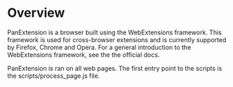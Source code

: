 # Overview

PanExtension is a browser built using the WebExtensions framework. This framework is used for cross-browser extensions and is currently supported by Firefox, Chrome and Opera. For a general introduction to the WebExtensions framework, see the the official docs.

PanExtension is ran on all web pages. The first entry point to the scripts is the scripts/process_page.js file.
